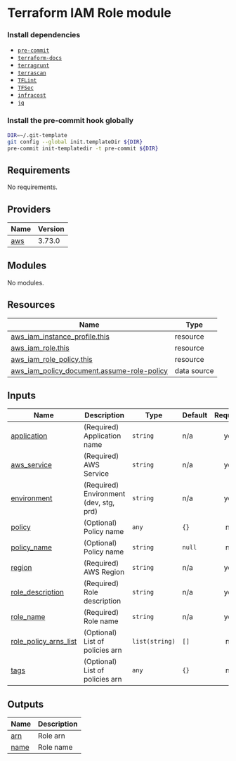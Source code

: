 # Terraform IAM Role module

### Install dependencies

<!-- markdownlint-disable no-inline-html -->

* [`pre-commit`](https://pre-commit.com/#install)
* [`terraform-docs`](https://github.com/terraform-docs/terraform-docs)
* [`terragrunt`](https://terragrunt.gruntwork.io/docs/getting-started/install/)
* [`terrascan`](https://github.com/accurics/terrascan)
* [`TFLint`](https://github.com/terraform-linters/tflint)
* [`TFSec`](https://github.com/liamg/tfsec)
* [`infracost`](https://github.com/infracost/infracost)
* [`jq`](https://github.com/stedolan/jq)

### Install the pre-commit hook globally

```bash
DIR=~/.git-template
git config --global init.templateDir ${DIR}
pre-commit init-templatedir -t pre-commit ${DIR}
```

<!-- BEGINNING OF PRE-COMMIT-TERRAFORM DOCS HOOK -->
## Requirements

No requirements.

## Providers

| Name | Version |
|------|---------|
| <a name="provider_aws"></a> [aws](#provider\_aws) | 3.73.0 |

## Modules

No modules.

## Resources

| Name | Type |
|------|------|
| [aws_iam_instance_profile.this](https://registry.terraform.io/providers/hashicorp/aws/latest/docs/resources/iam_instance_profile) | resource |
| [aws_iam_role.this](https://registry.terraform.io/providers/hashicorp/aws/latest/docs/resources/iam_role) | resource |
| [aws_iam_role_policy.this](https://registry.terraform.io/providers/hashicorp/aws/latest/docs/resources/iam_role_policy) | resource |
| [aws_iam_policy_document.assume-role-policy](https://registry.terraform.io/providers/hashicorp/aws/latest/docs/data-sources/iam_policy_document) | data source |

## Inputs

| Name | Description | Type | Default | Required |
|------|-------------|------|---------|:--------:|
| <a name="input_application"></a> [application](#input\_application) | (Required) Application name | `string` | n/a | yes |
| <a name="input_aws_service"></a> [aws\_service](#input\_aws\_service) | (Required) AWS Service | `string` | n/a | yes |
| <a name="input_environment"></a> [environment](#input\_environment) | (Required) Environment (dev, stg, prd) | `string` | n/a | yes |
| <a name="input_policy"></a> [policy](#input\_policy) | (Optional) Policy name | `any` | `{}` | no |
| <a name="input_policy_name"></a> [policy\_name](#input\_policy\_name) | (Optional) Policy name | `string` | `null` | no |
| <a name="input_region"></a> [region](#input\_region) | (Required) AWS Region | `string` | n/a | yes |
| <a name="input_role_description"></a> [role\_description](#input\_role\_description) | (Required) Role description | `string` | n/a | yes |
| <a name="input_role_name"></a> [role\_name](#input\_role\_name) | (Required) Role name | `string` | n/a | yes |
| <a name="input_role_policy_arns_list"></a> [role\_policy\_arns\_list](#input\_role\_policy\_arns\_list) | (Optional) List of policies arn | `list(string)` | `[]` | no |
| <a name="input_tags"></a> [tags](#input\_tags) | (Optional) List of policies arn | `any` | `{}` | no |

## Outputs

| Name | Description |
|------|-------------|
| <a name="output_arn"></a> [arn](#output\_arn) | Role arn |
| <a name="output_name"></a> [name](#output\_name) | Role name |
<!-- END OF PRE-COMMIT-TERRAFORM DOCS HOOK -->
